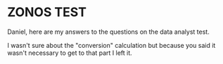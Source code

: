 # ZONOS TEST

Daniel, here are my answers to the questions on the data analyst test.

I wasn't sure about the "conversion" calculation but because you said it wasn't necessary to get to that part I left it.
